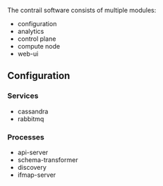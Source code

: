 The contrail software consists of multiple modules:
* configuration
* analytics
* control plane
* compute node
* web-ui

## Configuration

### Services
* cassandra
* rabbitmq

### Processes
* api-server
* schema-transformer
* discovery
* ifmap-server
